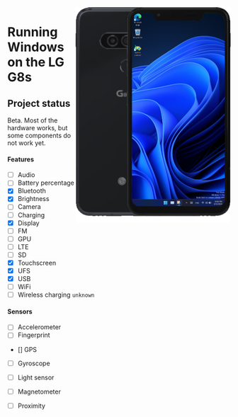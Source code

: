 <img align="right" src="https://github.com/n00b69/woa-betalm/blob/main/betalm.png" width="350" alt="Windows 11 running on betalm">

# Running Windows on the LG G8s

## Project status
Beta. Most of the hardware works, but some components do not work yet.

#### Features
- [ ] Audio
- [ ] Battery percentage
- [x] Bluetooth
- [x] Brightness
- [ ] Camera
- [ ] Charging
- [x] Display
- [ ] FM
- [ ] GPU
- [ ] LTE 
- [ ] SD
- [x] Touchscreen
- [x] UFS
- [x] USB
- [ ] WiFi
- [ ] Wireless charging ```unknown```

#### Sensors
- [ ] Accelerometer
- [ ] Fingerprint
- [] GPS
- [ ] Gyroscope
- [ ] Light sensor
- [ ] Magnetometer
- [ ] Proximity





















